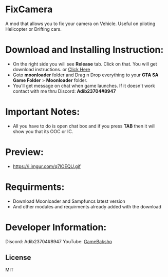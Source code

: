 # FixCamera
 A mod that allows you to fix your camera on Vehicle. Useful on piloting Helicopter or Drifting cars.

# Download and Installing Instruction:
  - On the right side you will see **Release** tab. Click on that. You will get download instructions. or [Click Here](https://github.com/Adib23704/LUA-ChatSwitch/releases)
  - Goto **moonloader** folder and Drag n Drop everything to your **GTA SA Game Folder** > **Moonloader** folder.
  - You'll get message on chat when game launches. If it doesn't work contact with me thru Discord: **Adib23704#8947**

# Important Notes:
- All you have to do is open chat box and if you press **TAB** then it will show you that its OOC or IC.

# Preview:
- https://i.imgur.com/q7lOEQU.gif

# Requirments:
- Download Moonloader and Sampfuncs latest version
- And other modules and requirments already added with the download

# Developer Information:
Discord: Adib23704#8947
YouTube: [GameBaksho](https://youtube.com/GameBaksho)

License
----

MIT